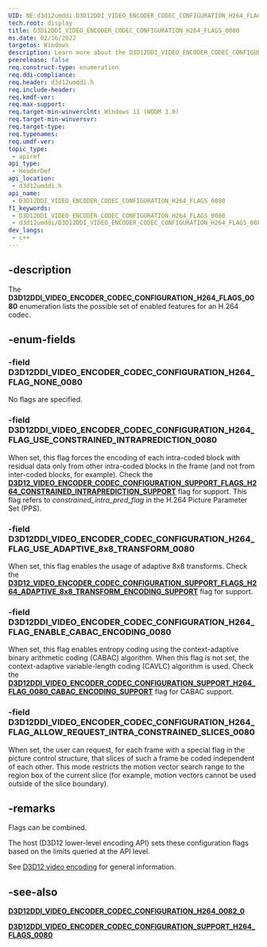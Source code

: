 ```yaml
---
UID: NE:d3d12umddi.D3D12DDI_VIDEO_ENCODER_CODEC_CONFIGURATION_H264_FLAGS_0080
tech.root: display
title: D3D12DDI_VIDEO_ENCODER_CODEC_CONFIGURATION_H264_FLAGS_0080
ms.date: 02/16/2022
targetos: Windows
description: Learn more about the D3D12DDI_VIDEO_ENCODER_CODEC_CONFIGURATION_H264_FLAGS_0080 enumeration.
prerelease: false
req.construct-type: enumeration
req.ddi-compliance: 
req.header: d3d12umddi.h
req.include-header: 
req.kmdf-ver: 
req.max-support: 
req.target-min-winverclnt: Windows 11 (WDDM 3.0)
req.target-min-winversvr: 
req.target-type: 
req.typenames: 
req.umdf-ver: 
topic_type:
 - apiref
api_type:
 - HeaderDef
api_location:
 - d3d12umddi.h
api_name:
 - D3D12DDI_VIDEO_ENCODER_CODEC_CONFIGURATION_H264_FLAGS_0080
f1_keywords:
 - D3D12DDI_VIDEO_ENCODER_CODEC_CONFIGURATION_H264_FLAGS_0080
 - d3d12umddi/D3D12DDI_VIDEO_ENCODER_CODEC_CONFIGURATION_H264_FLAGS_0080
dev_langs:
 - c++
---
```


## -description

The **D3D12DDI_VIDEO_ENCODER_CODEC_CONFIGURATION_H264_FLAGS_0080** enumeration lists the possible set of enabled features for an H.264 codec.

## -enum-fields

### -field D3D12DDI_VIDEO_ENCODER_CODEC_CONFIGURATION_H264_FLAG_NONE_0080

No flags are specified.

### -field D3D12DDI_VIDEO_ENCODER_CODEC_CONFIGURATION_H264_FLAG_USE_CONSTRAINED_INTRAPREDICTION_0080

When set, this flag forces the encoding of each intra-coded block with residual data only from other intra-coded blocks in the frame (and not from inter-coded blocks, for example). Check the [**D3D12_VIDEO_ENCODER_CODEC_CONFIGURATION_SUPPORT_FLAGS_H264_CONSTRAINED_INTRAPREDICTION_SUPPORT**](ne-d3d12umddi-d3d12ddi_video_encoder_codec_configuration_support_h264_flags_0080.md) flag for support. This flag refers to *constrained_intra_pred_flag* in the H.264 Picture Parameter Set (PPS).

### -field D3D12DDI_VIDEO_ENCODER_CODEC_CONFIGURATION_H264_FLAG_USE_ADAPTIVE_8x8_TRANSFORM_0080

When set, this flag enables the usage of adaptive 8x8 transforms. Check the [**D3D12_VIDEO_ENCODER_CODEC_CONFIGURATION_SUPPORT_FLAGS_H264_ADAPTIVE_8x8_TRANSFORM_ENCODING_SUPPORT**](ne-d3d12umddi-d3d12ddi_video_encoder_codec_configuration_support_h264_flags_0080.md) flag for support.

### -field D3D12DDI_VIDEO_ENCODER_CODEC_CONFIGURATION_H264_FLAG_ENABLE_CABAC_ENCODING_0080

When set, this flag enables entropy coding using the context-adaptive binary arithmetic coding (CABAC) algorithm. When this flag is not set, the context-adaptive variable-length coding (CAVLC) algorithm is used. Check the [**D3D12DDI_VIDEO_ENCODER_CODEC_CONFIGURATION_SUPPORT_H264_FLAG_0080_CABAC_ENCODING_SUPPORT**](ne-d3d12umddi-d3d12ddi_video_encoder_codec_configuration_support_h264_flags_0080.md) flag for CABAC support.

### -field D3D12DDI_VIDEO_ENCODER_CODEC_CONFIGURATION_H264_FLAG_ALLOW_REQUEST_INTRA_CONSTRAINED_SLICES_0080

When set, the user can request, for each frame with a special flag in the picture control structure, that slices of such a frame be coded independent of each other. This mode restricts the motion vector search range to the region box of the current slice (for example, motion vectors cannot be used outside of the slice boundary).

## -remarks

Flags can be combined.

The host (D3D12 lower-level encoding API) sets these configuration flags based on the limits queried at the API level.

See [D3D12 video encoding](/windows-hardware/drivers/display/video-encoding-d3d12) for general information.

## -see-also

[**D3D12DDI_VIDEO_ENCODER_CODEC_CONFIGURATION_H264_0082_0**](ns-d3d12umddi-d3d12ddi_video_encoder_codec_configuration_h264_0080_2.md)

[**D3D12DDI_VIDEO_ENCODER_CODEC_CONFIGURATION_SUPPORT_H264_FLAGS_0080**](ne-d3d12umddi-d3d12ddi_video_encoder_codec_configuration_support_h264_flags_0080.md)
